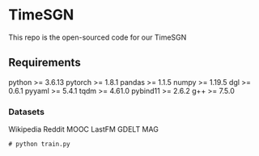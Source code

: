 # TimeSGN

This repo is the open-sourced code for our TimeSGN 

## Requirements

python >= 3.6.13
pytorch >= 1.8.1
pandas >= 1.1.5
numpy >= 1.19.5
dgl >= 0.6.1
pyyaml >= 5.4.1
tqdm >= 4.61.0
pybind11 >= 2.6.2
g++ >= 7.5.0

### Datasets

Wikipedia
Reddit
MOOC
LastFM
GDELT
MAG

```Run
# python train.py 

